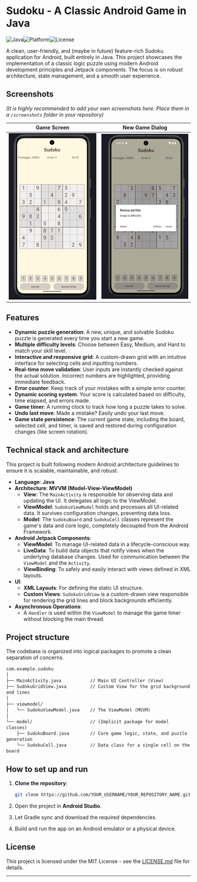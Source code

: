 # Sudoku - A Classic Android Game in Java

![Java](https://img.shields.io/badge/language-Java-orange.svg)![Platform](https://img.shields.io/badge/platform-Android-green.svg)![License](https://img.shields.io/badge/license-MIT-blue.svg)

A clean, user-friendly, and (maybe in future) feature-rich Sudoku application for Android, built entirely in Java. This project showcases the implementation of a classic logic puzzle using modern Android development principles and Jetpack components. The focus is on robust architecture, state management, and a smooth user experience.

## Screenshots

*(It is highly recommended to add your own screenshots here. Place them in a `/screenshots` folder in your repository)*

|                  Game Screen                   |                      New Game Dialog                      |
|:----------------------------------------------:|:---------------------------------------------------------:|
| ![Gameplay screenshot](assets/game_screen.png) | ![New game dialog screenshot](assets/new_game_dialog.png) |

## Features

- **Dynamic puzzle generation**: A new, unique, and solvable Sudoku puzzle is generated every time you start a new game.
- **Multiple difficulty levels**: Choose between Easy, Medium, and Hard to match your skill level.
- **Interactive and responsive grid**: A custom-drawn grid with an intuitive interface for selecting cells and inputting numbers.
- **Real-time move validation**: User inputs are instantly checked against the actual solution. Incorrect numbers are highlighted, providing immediate feedback.
- **Error counter**: Keep track of your mistakes with a simple error counter.
- **Dynamic scoring system**: Your score is calculated based on difficulty, time elapsed, and errors made.
- **Game timer**: A running clock to track how long a puzzle takes to solve.
- **Undo last move**: Made a mistake? Easily undo your last move.
- **Game state persistence**: The current game state, including the board, selected cell, and timer, is saved and restored during configuration changes (like screen rotation).

## Technical stack and architecture

This project is built following modern Android architecture guidelines to ensure it is scalable, maintainable, and robust.

- **Language**: **Java**
- **Architecture**: **MVVM (Model-View-ViewModel)**
    - **View**: The `MainActivity` is responsible for observing data and updating the UI. It delegates all logic to the ViewModel.
    - **ViewModel**: `SudokuViewModel` holds and processes all UI-related data. It survives configuration changes, preventing data loss.
    - **Model**: The `SudokuBoard` and `SudokuCell` classes represent the game's data and core logic, completely decoupled from the Android Framework.
- **Android Jetpack Components**:
    - **ViewModel**: To manage UI-related data in a lifecycle-conscious way.
    - **LiveData**: To build data objects that notify views when the underlying database changes. Used for communication between the `ViewModel` and the `Activity`.
    - **ViewBinding**: To safely and easily interact with views defined in XML layouts.
- **UI**:
    - **XML Layouts**: For defining the static UI structure.
    - **Custom Views**: `SudokuGridView` is a custom-drawn view responsible for rendering the grid lines and block backgrounds efficiently.
- **Asynchronous Operations**:
    - A `Handler` is used within the `ViewModel` to manage the game timer without blocking the main thread.

## Project structure

The codebase is organized into logical packages to promote a clean separation of concerns.

```
com.example.sudoku
│
├── MainActivity.java           // Main UI Controller (View)
├── SudokuGridView.java         // Custom View for the grid background and lines
│
├── viewmodel/
│   └── SudokuViewModel.java    // The ViewModel (MVVM)
│
└── model/                      // (Implicit package for model classes)
    ├── SudokuBoard.java        // Core game logic, state, and puzzle generation
    └── SudokuCell.java         // Data class for a single cell on the board
```

## How to set up and run

1. **Clone the repository**:

    ```bash
    git clone https://github.com/YOUR_USERNAME/YOUR_REPOSITORY_NAME.git
    ```

2. Open the project in **Android Studio**.
3. Let Gradle sync and download the required dependencies.
4. Build and run the app on an Android emulator or a physical device.

## License

This project is licensed under the MIT License - see the [LICENSE.md](LICENSE.md) file for details.

---

